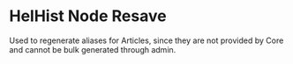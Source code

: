 # HelHist Node Resave

Used to regenerate aliases for Articles, since they are not provided
by Core and cannot be bulk generated through admin.
